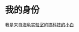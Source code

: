 # 我的身份
我是来自[海龟实验室](nlm-api-cn.turtlesim.com/Users/UpgradeApp?Region=CN)的[搞科技的小白](turtlesim.com/tuc/?chinese-user-63b9344607f0fe5038fd744f?)

